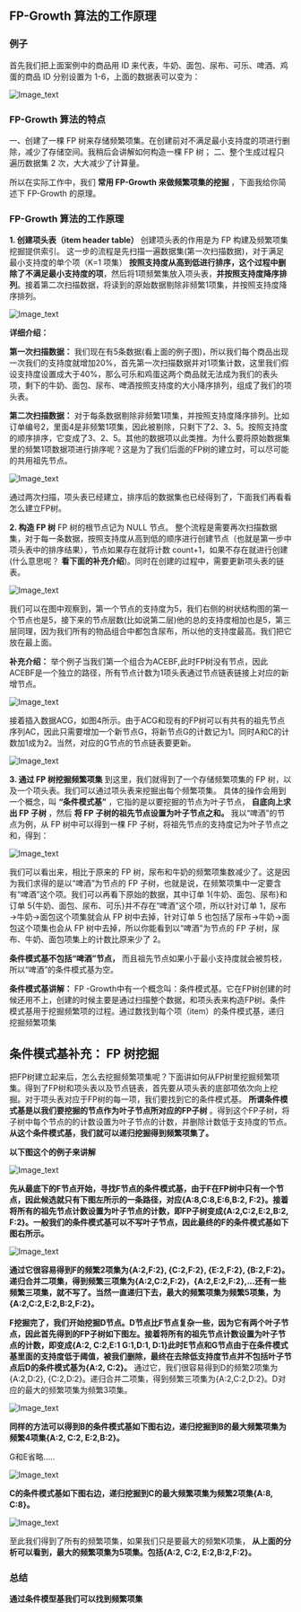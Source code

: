 ## FP-Growth 算法的工作原理
### 例子
首先我们把上面案例中的商品用 ID 来代表，牛奶、面包、尿布、可乐、啤酒、鸡蛋的商品 ID 分别设置为 1-6，上面的数据表可以变为：

![Image_text](https://raw.githubusercontent.com/OneStepAndTwoSteps/data_mining_analysis/master/static/Apriori/2.png)

### FP-Growth 算法的特点

一、创建了一棵 FP 树来存储频繁项集。在创建前对不满足最小支持度的项进行删除，减少了存储空间。我稍后会讲解如何构造一棵 FP 树；
二、整个生成过程只遍历数据集 2 次，大大减少了计算量。

所以在实际工作中，我们 __常用 FP-Growth 来做频繁项集的挖掘__ ，下面我给你简述下 FP-Growth 的原理。

### FP-Growth 算法的工作原理
__1. 创建项头表（item header table）__
创建项头表的作用是为 FP 构建及频繁项集挖掘提供索引。
这一步的流程是先扫描一遍数据集(第一次扫描数据)，对于满足最小支持度的单个项（K=1 项集） __按照支持度从高到低进行排序，这个过程中删除了不满足最小支持度的项__，然后将1项频繁集放入项头表，__并按照支持度降序排列__。接着第二次扫描数据，将读到的原始数据剔除非频繁1项集，并按照支持度降序排列。

![Image_text](https://raw.githubusercontent.com/OneStepAndTwoSteps/data_mining_analysis/master/static/Apriori/9-1.png)


__详细介绍：__ 

__第一次扫描数据：__ 我们现在有5条数据(看上面的例子图)，所以我们每个商品出现一次我们的支持度就增加20%，首先第一次扫描数据并对1项集计数，这里我们假设支持度设置成大于40%，那么可乐和鸡蛋这两个商品就无法成为我们的表头项，剩下的牛奶、面包、尿布、啤酒按照支持度的大小降序排列，组成了我们的项头表。

__第二次扫描数据：__ 对于每条数据剔除非频繁1项集，并按照支持度降序排列。比如订单编号2，里面4是非频繁1项集，因此被剔除，只剩下了2、3、5。按照支持度的顺序排序，它变成了3、2、5。其他的数据项以此类推。为什么要将原始数据集里的频繁1项数据项进行排序呢？这是为了我们后面的FP树的建立时，可以尽可能的共用祖先节点。

![Image_text](https://raw.githubusercontent.com/OneStepAndTwoSteps/data_mining_analysis/master/static/Apriori/21.png)


通过两次扫描，项头表已经建立，排序后的数据集也已经得到了，下面我们再看看怎么建立FP树。

__2. 构造 FP 树__
FP 树的根节点记为 NULL 节点。
整个流程是需要再次扫描数据集，对于每一条数据，按照支持度从高到低的顺序进行创建节点（也就是第一步中项头表中的排序结果），节点如果存在就将计数 count+1，如果不存在就进行创建(什么意思呢？ __看下面的补充介绍__)。同时在创建的过程中，需要更新项头表的链表。

![Image_text](https://raw.githubusercontent.com/OneStepAndTwoSteps/data_mining_analysis/master/static/Apriori/10-3.png)

我们可以在图中观察到，第一个节点的支持度为5，我们右侧的树状结构图的第一个节点也是5，接下来的节点层数(比如说第二层)他的总的支持度相加也是5，第三层同理，因为我们所有的物品组合中都包含尿布，所以他的支持度最高。我们把它放在最上面。

__补充介绍：__
举个例子当我们第一个组合为ACEBF,此时FP树没有节点，因此ACEBF是一个独立的路径，所有节点计数为1项头表通过节点链表链接上对应的新增节点。

![Image_text](https://raw.githubusercontent.com/OneStepAndTwoSteps/data_mining_analysis/master/static/Apriori/14.png)

接着插入数据ACG，如图4所示。由于ACG和现有的FP树可以有共有的祖先节点序列AC，因此只需要增加一个新节点G，将新节点G的计数记为1。同时A和C的计数加1成为2。当然，对应的G节点的节点链表要更新。

![Image_text](https://raw.githubusercontent.com/OneStepAndTwoSteps/data_mining_analysis/master/static/Apriori/13.png)


__3. 通过 FP 树挖掘频繁项集__
到这里，我们就得到了一个存储频繁项集的 FP 树，以及一个项头表。我们可以通过项头表来挖掘出每个频繁项集。
具体的操作会用到一个概念，叫 __“条件模式基”__ ，它指的是以要挖掘的节点为叶子节点， __自底向上求出 FP 子树__ ，然后 __将 FP 子树的祖先节点设置为叶子节点之和。__
我以“啤酒”的节点为例，从 FP 树中可以得到一棵 FP 子树，将祖先节点的支持度记为叶子节点之和，得到：

![Image_text](https://raw.githubusercontent.com/OneStepAndTwoSteps/data_mining_analysis/master/static/Apriori/11.png)

我们可以看出来，相比于原来的 FP 树，尿布和牛奶的频繁项集数减少了。这是因为我们求得的是以“啤酒”为节点的 FP 子树，也就是说，在频繁项集中一定要含有“啤酒”这个项。我们可以再看下原始的数据，其中订单 1{牛奶、面包、尿布}和订单 5{牛奶、面包、尿布、可乐}并不存在“啤酒”这个项，所以针对订单 1，尿布→牛奶→面包这个项集就会从 FP 树中去掉，针对订单 5 也包括了尿布→牛奶→面包这个项集也会从 FP 树中去掉，所以你能看到以“啤酒”为节点的 FP 子树，尿布、牛奶、面包项集上的计数比原来少了 2。

__条件模式基不包括“啤酒”节点，__ 而且祖先节点如果小于最小支持度就会被剪枝，所以“啤酒”的条件模式基为空。  

__条件模式基讲解：__ FP -Growth中有一个概念叫：条件模式基。它在FP树创建的时候还用不上，创建的时候主要是通过扫描整个数据，和项头表来构造FP树。条件模式基用于挖掘频繁项的过程。通过数找到每个项（item）的条件模式基，递归挖掘频繁项集

## 条件模式基补充： FP 树挖掘

把FP树建立起来后，怎么去挖掘频繁项集呢？下面讲如何从FP树里挖掘频繁项集。得到了FP树和项头表以及节点链表，首先要从项头表的底部项依次向上挖掘。对于项头表对应于FP树的每一项，我们要找到它的条件模式基。 __所谓条件模式基是以我们要挖掘的节点作为叶子节点所对应的FP子树__ 。得到这个FP子树，将子树中每个节点的的计数设置为叶子节点的计数，并删除计数低于支持度的节点。 __从这个条件模式基，我们就可以递归挖掘得到频繁项集了。__

__以下图这个的例子来讲解__

![Image_text](https://raw.githubusercontent.com/OneStepAndTwoSteps/data_mining_analysis/master/static/Apriori/19.png)


__先从最底下的F节点开始，寻找F节点的条件模式基，由于F在FP树中只有一个节点，因此候选就只有下图左所示的一条路径，对应{A:8,C:8,E:6,B:2, F:2}。接着将所有的祖先节点计数设置为叶子节点的计数，即FP子树变成{A:2,C:2,E:2,B:2, F:2}。一般我们的条件模式基可以不写叶子节点，因此最终的F的条件模式基如下图右所示。__

![Image_text](https://raw.githubusercontent.com/OneStepAndTwoSteps/data_mining_analysis/master/static/Apriori/15.png)

__通过它很容易得到F的频繁2项集为{A:2,F:2}, {C:2,F:2}, {E:2,F:2}, {B:2,F:2}。递归合并二项集，得到频繁三项集为{A:2,C:2,F:2}，{A:2,E:2,F:2},...还有一些频繁三项集，就不写了。当然一直递归下去，最大的频繁项集为频繁5项集，为{A:2,C:2,E:2,B:2,F:2}。__

__F挖掘完了，我们开始挖掘D节点。D节点比F节点复杂一些，因为它有两个叶子节点，因此首先得到的FP子树如下图左。接着将所有的祖先节点计数设置为叶子节点的计数，即变成{A:2, C:2,E:1 G:1,D:1, D:1}此时E节点和G节点由于在条件模式基里面的支持度低于阈值，被我们删除，最终在去除低支持度节点并不包括叶子节点后D的条件模式基为{A:2, C:2}。__ 通过它，我们很容易得到D的频繁2项集为{A:2,D:2}, {C:2,D:2}。递归合并二项集，得到频繁三项集为{A:2,C:2,D:2}。D对应的最大的频繁项集为频繁3项集。

![Image_text](https://raw.githubusercontent.com/OneStepAndTwoSteps/data_mining_analysis/master/static/Apriori/16.png)

__同样的方法可以得到B的条件模式基如下图右边，递归挖掘到B的最大频繁项集为频繁4项集{A:2, C:2, E:2,B:2}。__

G和E省略.....

![Image_text](https://raw.githubusercontent.com/OneStepAndTwoSteps/data_mining_analysis/master/static/Apriori/17.png)

__C的条件模式基如下图右边，递归挖掘到C的最大频繁项集为频繁2项集{A:8, C:8}。__

![Image_text](https://raw.githubusercontent.com/OneStepAndTwoSteps/data_mining_analysis/master/static/Apriori/18.png)

至此我们得到了所有的频繁项集，如果我们只是要最大的频繁K项集， __从上面的分析可以看到，最大的频繁项集为5项集。包括{A:2, C:2, E:2,B:2,F:2}。__



### 总结

__通过条件模型基我们可以找到频繁项集__
